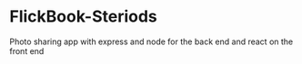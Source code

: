 # FlickBook-Steriods
Photo sharing app with express and node for the back end and react on the front end
